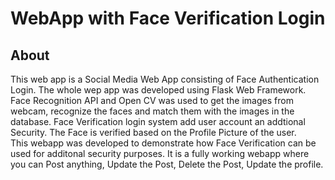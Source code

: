 # WebApp with Face Verification Login
## About
This web app is a Social Media Web App consisting of Face Authentication Login.
The whole wep app was developed using Flask Web Framework. Face Recognition API and Open CV was used to get the images from webcam, recognize the faces and match them with the images in the database. Face Verification login system add user account an addtional Security. The Face is verified based on the Profile Picture of the user.<br>
This webapp was developed to demonstrate how Face Verification can be used for additonal security purposes. It is a fully working webapp where you can Post anything, Update the Post, Delete the Post, Update the profile.


